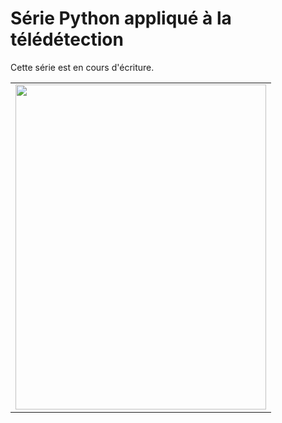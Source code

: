 # Série Python appliqué à la télédétection

Cette série est en cours d'écriture.


<table border="0", style="border:none;">
  <tr>
    <td style="text-align:center">
      <a href="https://serie-python-tele.github.io/TraitementImagesPythonVol1">
        <img src="https://serie-python-tele.github.io/TraitementImagesPythonVol1/images/gen-ai/Gemini_Generated_Image_3a8wwf3a8wwf3a8w.jpg" style="width:401px;height:520px;">
      </a>
    </td>
  </tr>
</table>
